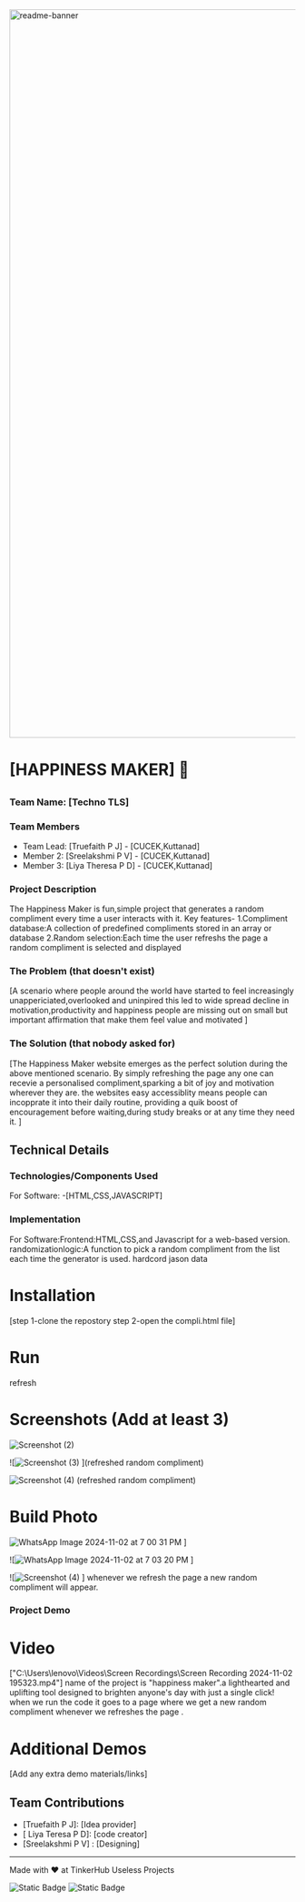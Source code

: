 <img width="1280" alt="readme-banner" src="https://github.com/user-attachments/assets/35332e92-44cb-425b-9dff-27bcf1023c6c">

# [HAPPINESS MAKER] 🎯


## 
### Team Name: [Techno TLS]


### Team Members
- Team Lead: [Truefaith P J] - [CUCEK,Kuttanad]
- Member 2: [Sreelakshmi P V] - [CUCEK,Kuttanad]
- Member 3: [Liya Theresa P D] - [CUCEK,Kuttanad]

### Project Description
The Happiness Maker is fun,simple project that generates a random compliment every time a user interacts with it.
Key features-
1.Compliment database:A collection of predefined compliments stored in an array or database
2.Random selection:Each time the user refreshs the page a random compliment is selected and displayed
### The Problem (that doesn't exist)
[A scenario where people around the world have started to feel increasingly unappericiated,overlooked and uninpired this led to wide spread decline in motivation,productivity and happiness people are missing out on small but important affirmation that make them feel value and motivated  ]

### The Solution (that nobody asked for)
[The Happiness Maker website emerges as the perfect solution during the above mentioned scenario. By simply refreshing the page any one can recevie a personalised compliment,sparking a bit of joy and motivation wherever they are. the websites easy accessiblity means people can incopprate it into their daily routine, providing a quik boost of encouragement before waiting,during study breaks or at any time they need it. ]

## Technical Details
### Technologies/Components Used
For Software:
-[HTML,CSS,JAVASCRIPT]

### Implementation
For Software:Frontend:HTML,CSS,and Javascript for a web-based version.
randomizationlogic:A function to pick a random compliment from the list each time the generator is used.
hardcord jason data
# Installation
[step 1-clone the repostory
step 2-open the compli.html file]

# Run
refresh

# Screenshots (Add at least 3)
![Screenshot (2)](https://github.com/user-attachments/assets/f013faf9-1a84-4ca6-991a-f21079239412)

![![Screenshot (3)](https://github.com/user-attachments/assets/9d9a84f4-a72e-4f02-8e8e-8af507a9fbf5)
](refreshed random compliment)

![Screenshot (4)](https://github.com/user-attachments/assets/a3583dec-c959-4a29-8def-fe6e3314abb4)
(refreshed random compliment)

# Build Photo
![WhatsApp Image 2024-11-02 at 7 00 31 PM](https://github.com/user-attachments/assets/dd7885c9-edef-400a-b6dc-5a656d8c1688)
]

![![WhatsApp Image 2024-11-02 at 7 03 20 PM](https://github.com/user-attachments/assets/c1b219f0-2ce8-4be7-851b-98381612e692)
]

![![Screenshot (4)](https://github.com/user-attachments/assets/8f9b18a7-dec8-4711-b32c-351f76fb3d58)
]
whenever we refresh the page a new random compliment will appear.

### Project Demo
# Video
["C:\Users\lenovo\Videos\Screen Recordings\Screen Recording 2024-11-02 195323.mp4"]
name of the project is "happiness maker".a lighthearted and uplifting tool designed to brighten anyone's day with just a single click!
when we run the code it goes to a page where we get a new random compliment whenever we refreshes the page .

# Additional Demos
[Add any extra demo materials/links]

## Team Contributions
- [Truefaith P J]: [Idea provider]
- [ Liya Teresa P D]: [code creator]
- [Sreelakshmi P V] : [Designing]

---
Made with ❤️ at TinkerHub Useless Projects 

![Static Badge](https://img.shields.io/badge/TinkerHub-24?color=%23000000&link=https%3A%2F%2Fwww.tinkerhub.org%2F)
![Static Badge](https://img.shields.io/badge/UselessProject--24-24?link=https%3A%2F%2Fwww.tinkerhub.org%2Fevents%2FQ2Q1TQKX6Q%2FUseless%2520Projects)



